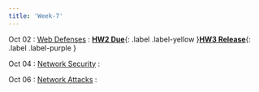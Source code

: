 ```yaml
---
title: 'Week-7'
---
```



Oct 02
: [Web Defenses]()
  :  [**HW2 Due**](#){: .label .label-yellow }[**HW3 Release**](#){: .label .label-purple }

Oct 04
: [Network Security]()
  : 


Oct 06
: [Network Attacks]() 
  :  
